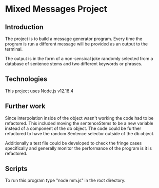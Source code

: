 # Mixed Messages Project

## Introduction

The project is to build a message generator program. Every time the program is run a different message will be provided as an output to the terminal.

The output is in the form of a non-sensical joke randomly selected from a database of sentence stems and two different keywords or phrases.

## Technologies

This project uses Node.js v12.18.4

## Further work

Since interpolation inside of the object wasn't working the code had to be refactored.
This included moving the sentenceStems to be a new variable instead of a component of the db object.
The code could be further refactored to have the random Sentence selector outside of the db object.

Additionally a test file could be developed to check the fringe cases specifically and generally monitor the performance of the program is it is refactored.

## Scripts

To run this program type "node mm.js" in the root directory.
